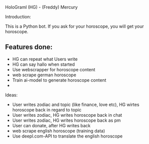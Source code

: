 HoloGraml (HG) - (Freddy) Mercury

Introduction:

This is a Python bot. If you ask for your horoscope, you will get your horoscope.

Features done:
- 
- HG can repeat what Users write
- HG can say hallo when started
- Use webscrapper for horoscope content
- web scrape german horoscope 
- Train ai-model to generate horoscope content
- 
Ideas: 
- User writes zodiac and topic (like finance, love etc), HG wirtes horoscope back in regard to topic
- User writes zodiac, HG writes horoscope back in chat
- User writes zodiac, HG writes horoscope back as pm
- User can donate, after HG writes back
- web scrape english horoscope (training data)
- Use deepl.com-API to translate the english horoscope

